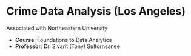 # Crime Data Analysis (Los Angeles)

Associated with Northeastern University

- __Course__: Foundations to Data Analytics
- __Professor__: Dr. Sivarit (Tony) Sultornsanee
